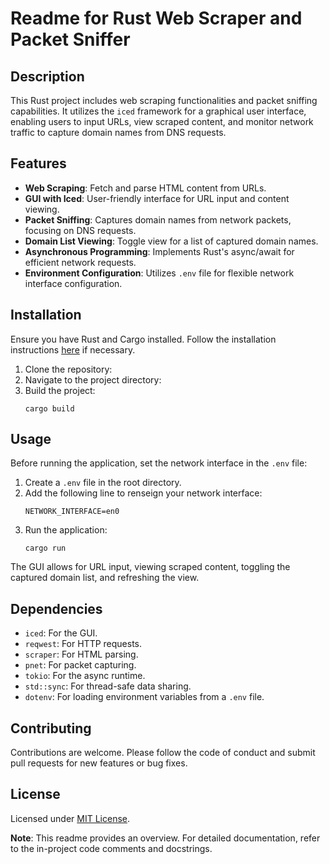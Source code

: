 # Readme for Rust Web Scraper and Packet Sniffer

## Description
This Rust project includes web scraping functionalities and packet sniffing capabilities. It utilizes the `iced` framework for a graphical user interface, enabling users to input URLs, view scraped content, and monitor network traffic to capture domain names from DNS requests.

## Features
- **Web Scraping**: Fetch and parse HTML content from URLs.
- **GUI with Iced**: User-friendly interface for URL input and content viewing.
- **Packet Sniffing**: Captures domain names from network packets, focusing on DNS requests.
- **Domain List Viewing**: Toggle view for a list of captured domain names.
- **Asynchronous Programming**: Implements Rust's async/await for efficient network requests.
- **Environment Configuration**: Utilizes `.env` file for flexible network interface configuration.

## Installation
Ensure you have Rust and Cargo installed. Follow the installation instructions [here](https://www.rust-lang.org/tools/install) if necessary.

1. Clone the repository:
2. Navigate to the project directory:
3. Build the project:
   ```
   cargo build
   ```

## Usage
Before running the application, set the network interface in the `.env` file:

1. Create a `.env` file in the root directory.
2. Add the following line to renseign your network interface:
   ```
   NETWORK_INTERFACE=en0
   ```
3. Run the application:
   ```
   cargo run
   ```

The GUI allows for URL input, viewing scraped content, toggling the captured domain list, and refreshing the view.

## Dependencies
- `iced`: For the GUI.
- `reqwest`: For HTTP requests.
- `scraper`: For HTML parsing.
- `pnet`: For packet capturing.
- `tokio`: For the async runtime.
- `std::sync`: For thread-safe data sharing.
- `dotenv`: For loading environment variables from a `.env` file.

## Contributing
Contributions are welcome. Please follow the code of conduct and submit pull requests for new features or bug fixes.

## License
Licensed under [MIT License](LICENSE.md).

**Note**: This readme provides an overview. For detailed documentation, refer to the in-project code comments and docstrings.